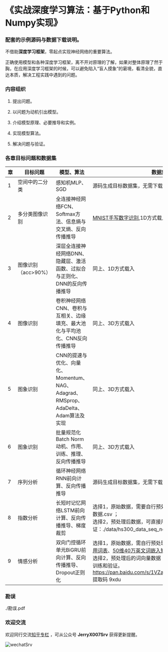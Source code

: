 # 《实战深度学习算法：基于Python和Numpy实现》
### 配套的示例源码与数据下载说明。

不借助**深度学习框架**，零起点实现神经网络的重要算法。

正确使用模型和各种深度学习框架，离不开对原理的了解，如果对整体原理了然于胸，在应用深度学习框架的时候，可以避免陷入“盲人摸象”的窘境，看清全貌，直达本质，解决工程实践中遇到的问题。

### 内容组织

1. 提出问题。

2. 以问题为动机引出模型。

3. 介绍模型原理、必要推导和实例。

4. 实现模型算法。

5. 解决问题与验证。

   

### 各章目标问题和数据集



| 章   | 目标问题            | 模型、算法                                                   | 数据集                                                       |
| ---- | ------------------- | ------------------------------------------------------------ | ------------------------------------------------------------ |
| 1    | 空间中的二分类      | 感知机MLP、SGD                                               | 源码生成目标数据集，无需下载                                 |
| 2    | 多分类图像识别      | 全连接神经网络FCN、Softmax方法、信息熵与交叉熵、反向传播推导 | [MNIST手写数字识别](http://yann.lecun.com/exdb/mnist),1D方式载入 |
| 3    | 图像识别（acc>90%） | 深层全连接神经网络DNN、隐藏层、激活函数、过拟合与正则化、DNN的反向传播推导 | 同上、1D方式载入                                             |
| 4    | 图像识别            | 卷积神经网络CNN、卷积与互相关、边缘填充、最大池化与平均池化、CNN反向传播推导 | 同上、3D方式载入                                             |
| 5    | 图象识别            | CNN的提速与优化、向量化、Momentum、NAG、Adagrad、RMSprop、AdaDelta、Adam算法及实现 | 同上、3D方式载入                                             |
| 6    | 图象识别            | 批量规范化 Batch Norm动机、作用、训练、推理、反向传播推导    | 同上、3D方式载入                                             |
| 7    | 序列分析            | 循环神经网络RNN前向计算、反向传播推导                        | 源码生成目标数据集，无需下载                                 |
| 8    | 指数分析            | 长短时记忆网络LSTM前向计算、反向传播推导、梯度裁剪           | 选择1，原始数据，需要自行预处理：./data/沪深300历史数据.csv ；<br>选择2，预处理后数据，可直接用于训练和验证：./data/hs300_data_seq_nodate.csv |
| 9    | 情感分析            | 双向门控循环单元BiGRU前向计算、反向传播推导、Dropout正则化   | 选择1，原始数据，需自行预处理：[IMDB原始数据](http://ai.stanford.edu/~amaas/data/sentiment)、[nltk停用词表](http://www.nltk.org)、[50维40万英文词嵌入矩阵](https://nlp.stanford.edu/projects/glove)。<br>选择2，预处理后的词向量数据（一半数据量），可直接用于训练和验证。https://pan.baidu.com/s/1VZaUCceA6oEmkDaUB9oFJw 提取码 9xdu |

### 勘误

./勘误.pdf	



### 欢迎交流

欢迎同行交流[知乎专栏](<https://www.zhihu.com/people/xu-jerry-82/posts>) ，可从公众号 **JerryX007Srv** 获得更新提醒。

![wechatSrv](https://ws1.sinaimg.cn/large/840c5815ly1ft85ikph1xj2076076jrv.jpg '获得更新')

